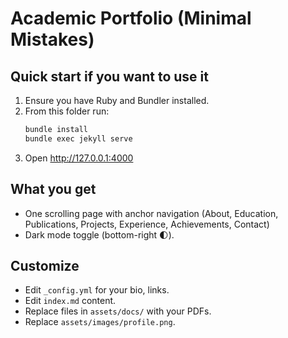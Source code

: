 # Academic Portfolio (Minimal Mistakes)

## Quick start if you want to use it
1. Ensure you have Ruby and Bundler installed.
2. From this folder run:
   ```bash
   bundle install
   bundle exec jekyll serve
   ```
3. Open http://127.0.0.1:4000

## What you get
- One scrolling page with anchor navigation (About, Education, Publications, Projects, Experience, Achievements, Contact)
- Dark mode toggle (bottom-right 🌓).

## Customize
- Edit `_config.yml` for your bio, links.
- Edit `index.md` content.
- Replace files in `assets/docs/` with your PDFs.
- Replace `assets/images/profile.png`.
